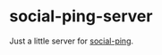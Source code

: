 # social-ping-server

Just a little server for [social-ping](https://stearm.github.io/social-ping).
